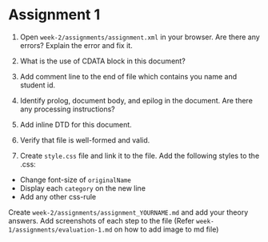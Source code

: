 # Assignment 1

1. Open `week-2/assignments/assignment.xml` in your browser. Are there any errors? Explain the error and fix it.

2. What is the use of CDATA block in this document?
3. Add comment line to the end of file which contains you name and student id.
4. Identify prolog, document body, and epilog in the document. Are there any processing instructions?
5. Add inline DTD for this document.
6. Verify that file is well-formed and valid.
7. Create `style.css` file and link it to the file. Add the following styles to the .css:

- Change font-size of `originalName`
- Display each `category` on the new line
- Add any other css-rule

Create `week-2/assignments/assignment_YOURNAME.md` and add your theory answers. Add screenshots of each step to the file (Refer `week-1/assignments/evaluation-1.md` on how to add image to md file)
